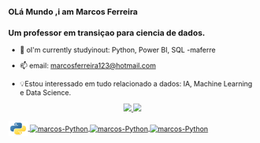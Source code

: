 ### OLá Mundo ,i am Marcos Ferreira

### Um professor em transiçao  para ciencia de dados.


- 🌱 oI'm currently studyinout: Python, Power BI, SQL
-maferre

- 📫  email: marcosferreira123@hotmail.com

- 💡Estou interessado em tudo relacionado a dados: IA, Machine Learning e Data Science.

<div align="center">
  <a href="https://github.com/maferrepy">
  <img height="180em" src="https://github-readme-stats.vercel.app/api?username=maferrepy&show_icons=true&theme=dracula&include_all_commits=true&count_private=true"/>
  <img height="180em" src="https://github-readme-stats.vercel.app/api/top-langs/?username=maferrepy&layout=compact&langs_count=7&theme=dracula"/>
</div>
<div style="display: inline_block"><br>
  
  
  <img align="center" alt="marcos-Python" height="30" width="40" src="https://raw.githubusercontent.com/devicons/devicon/master/icons/python/python-original.svg">
  <i class="devicon-kaggle-original-wordmark"></i>
  <img align = "center" alt="marcos-Python" height="30" width="40" src="https://cdn.jsdelivr.net/gh/devicons/devicon/icons/kaggle/kaggle-original-wordmark.svg" >
   <img align = "center" alt="marcos-Python" height="30" width="40"src="https://cdn.jsdelivr.net/gh/devicons/devicon/icons/pandas/pandas-original-wordmark.svg" />
  <img align = "center" alt="marcos-Python" height="30" width="40"src="https://cdn.jsdelivr.net/gh/devicons/devicon/icons/tensorflow/tensorflow-original.svg" />
</div>
  
